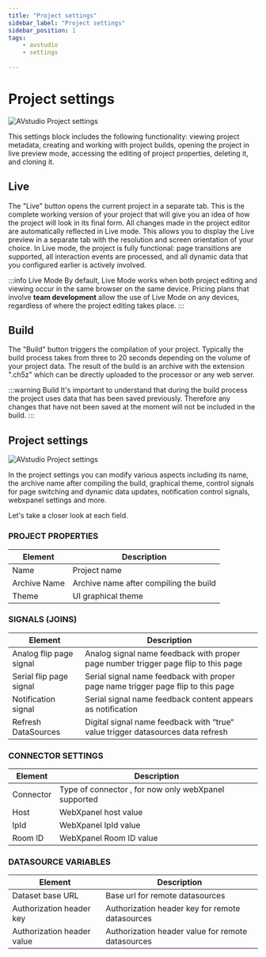 ```yaml
---
title: "Project settings"
sidebar_label: "Project settings"
sidebar_position: 1
tags:
    - avstudio
    - settings
    
---
```


#  Project settings 

![AVstudio Project settings](./img/avstudio-projectsettings.png)

This settings block includes the following functionality: viewing
project metadata, creating and working with project builds, opening the
project in live preview mode, accessing the editing of project
properties, deleting it, and cloning it.

## Live

The "Live" button opens the current project in a separate tab. This is
the complete working version of your project that will give you an idea
of how the project will look in its final form. All changes made in the
project editor are automatically reflected in Live mode. This allows you
to display the Live preview in a separate tab with the resolution and
screen orientation of your choice. In Live mode, the project is fully
functional: page transitions are supported, all interaction events are
processed, and all dynamic data that you configured earlier is actively
involved.

:::info Live Mode
By default, Live Mode works when both project editing and viewing occur
in the same browser on the same device. Pricing plans that involve
**team development** allow the use of Live Mode on any devices,
regardless of where the project editing takes place.
:::

## Build

The "Build" button triggers the compilation of your project. Typically
the build process takes from three to 20 seconds depending on the volume
of your project data. The result of the build is an archive with the
extension ".ch5z" which can be directly uploaded to the processor or any
web server.

:::warning Build
It's important to understand that during the build process the project
uses data that has been saved previously. Therefore any changes that
have not been saved at the moment will not be included in the build.
:::

## Project settings

![AVstudio Project settings](./img/project-settings2.png)

In the project settings you can modify various aspects including its
name, the archive name after compiling the build, graphical theme,
control signals for page switching and dynamic data updates,
notification control signals, webxpanel settings and more.

Let's take a closer look at each field.

### PROJECT PROPERTIES
|Element|Description|
|---|---|
|Name|Project name
|Archive Name|Archive name after compiling the build
|Theme|UI graphical theme|

### SIGNALS (JOINS)
|Element|Description|
|---|---|
|Analog flip page signal|Analog signal name feedback with proper page number trigger page flip to this page|
|Serial flip page signal|Serial signal name feedback with proper page name trigger page flip to this page|
|Notification signal|Serial signal name feedback content appears as notification|
|Refresh DataSources|Digital signal name feedback with “true“ value trigger datasources data refresh|

### CONNECTOR SETTINGS
|Element|Description|
|---|---|
|Connector|Type of connector , for now only webXpanel supported|
|Host|WebXpanel host value|
|IpId|WebXpanel IpId value|
|Room ID|WebXpanel Room ID value|

### DATASOURCE VARIABLES
|Element|Description|
|---|---|
|Dataset base URL|Base url for remote datasources|
|Authorization header key|Authorization header key for remote datasources|
|Authorization header value|Authorization header value for remote datasources|

